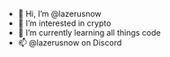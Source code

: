 - 👋 Hi, I’m @lazerusnow
- 👀 I’m interested in crypto
- 🌱 I’m currently learning all things code
- 📫  @lazerusnow on Discord

<!---
lazerusnow/lazerusnow is a ✨ special ✨ repository because its `README.md` (this file) appears on your GitHub profile.
You can click the Preview link to take a look at your changes.
--->
